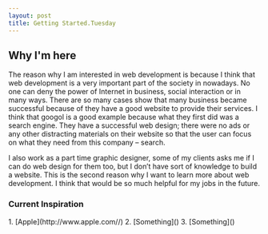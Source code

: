 ```yaml
---
layout: post
title: Getting Started.Tuesday
---
```



<h2> Why I'm here </h2>
  The reason why I am interested in web development is because I think that web development is a very important part of the society in nowadays. No one can deny the power of Internet in business, social interaction or in many ways. There are so many cases show that many business became successful because of they have a good website to provide their services. I think that googol is a good example because what they first did was a search engine. They have a successful web design; there were no ads or any other distracting materials on their website so that the user can focus on what they need from this company – search.  

  I also work as a part time graphic designer, some of my clients asks me if I can do web design for them too, but I don’t have sort of knowledge to build a website. This is the second reason why I want to learn more about web development. I think that would be so much helpful for my jobs in the future.

<h3> Current Inspiration </h3>
1. [Apple](http://www.apple.com//)
2. [Something]()
3. [Something]()
